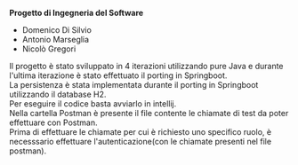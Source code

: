 **Progetto di Ingegneria del Software**
- Domenico Di Silvio
- Antonio Marseglia
- Nicolò Gregori

Il progetto è stato sviluppato in 4 iterazioni utilizzando pure Java e durante l'ultima iterazione è stato effettuato il porting in Springboot.  
La persistenza è stata implementata durante il porting in Springboot utilizzando il database H2.  
Per eseguire il codice basta avviarlo in intellij.  
Nella cartella Postman è presente il file contente le chiamate di test da poter effettuare con Postman.  
Prima di effettuare le chiamate per cui è richiesto uno specifico ruolo, è necesssario effettuare l'autenticazione(con le chiamate presenti nel file postman).
